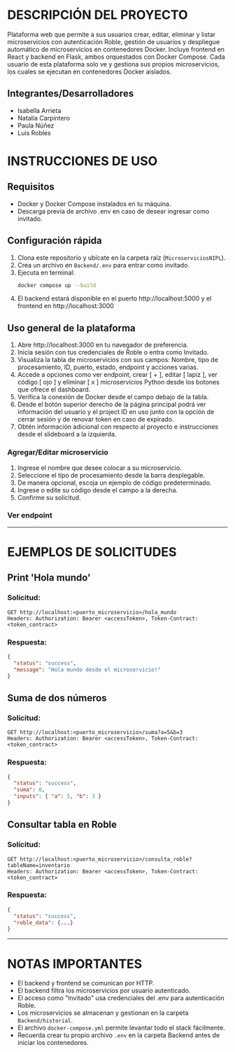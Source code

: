 # DESCRIPCIÓN DEL PROYECTO

Plataforma web que permite a sus usuarios crear, editar, eliminar y listar microservicios con autenticación Roble, gestión de usuarios y despliegue automático de microservicios en contenedores Docker. Incluye frontend en React y backend en Flask, ambos orquestados con Docker Compose. Cada usuario de esta plataforma solo ve y gestiona sus propios microservicios, los cuales se ejecutan en contenedores Docker aislados. 

## Integrantes/Desarrolladores

- Isabella Arrieta
- Natalia Carpintero
- Paula Núñez
- Luis Robles

# INSTRUCCIONES DE USO

## Requisitos

- Docker y Docker Compose instalados en tu máquina.
- Descarga previa de archivo .env en caso de desear ingresar como invitado.

## Configuración rápida

1. Clona este repositorio y ubícate en la carpeta raíz (`MicroserviciosNIPL`).
2. Crea un archivo en `Backend/.env` para entrar como invitado.
3. Ejecuta en terminal:
   ```sh
   docker compose up --build
   ```
4. El backend estará disponible en el puerto http://localhost:5000 y el frontend en http://localhost:3000

## Uso general de la plataforma

1. Abre http://localhost:3000 en tu navegador de preferencia.
2. Inicia sesión con tus credenciales de Roble o entra como Invitado.
3. Visualiza la tabla de microservicios con sus campos: Nombre, tipo de procesamiento, ID, puerto, estado, endpoint y acciones varias.
4. Accede a opciones como ver endpoint, crear [ + ], editar [ lapiz ], ver código [ ojo ] y eliminar [ x ] microservicios Python desde los botones que ofrece el dashboard.
5. Verifica la conexión de Docker desde el campo debajo de la tabla.
6. Desde el botón superior derecho de la página principal podrá ver información del usuario y el project ID en uso junto con la opción de cerrar sesión y de renovar token en caso de expirado.
7. Obtén información adicional con respecto al proyecto e instrucciones desde el slideboard a la izquierda.

### Agregar/Editar microservicio
1. Ingrese el nombre que desee colocar a su microservicio.
2. Seleccione el tipo de procesamiento desde la barra desplegable.
3. De manera opcional, escoja un ejemplo de código predeterminado.
4. Ingrese o edite su código desde el campo a la derecha.
5. Confirme su solicitud.

### Ver endpoint
---

# EJEMPLOS DE SOLICITUDES

## Print 'Hola mundo'

### Solicitud:

```
GET http://localhost:<puerto_microservicio>/hola_mundo
Headers: Authorization: Bearer <accessToken>, Token-Contract: <token_contract>
```

### Respuesta:

```json
{
  "status": "success",
  "message": "Hola mundo desde el microservicio!"
}
```

## Suma de dos números

### Solicitud:

```
GET http://localhost:<puerto_microservicio>/suma?a=5&b=3
Headers: Authorization: Bearer <accessToken>, Token-Contract: <token_contract>
```

### Respuesta:

```json
{
  "status": "success",
  "suma": 8,
  "inputs": { "a": 5, "b": 3 }
}
```

## Consultar tabla en Roble

### Solicitud:

```
GET http://localhost:<puerto_microservicio>/consulta_roble?tableName=inventario
Headers: Authorization: Bearer <accessToken>, Token-Contract: <token_contract>
```

### Respuesta:

```json
{
  "status": "success",
  "roble_data": {...}
}
```

---

# NOTAS IMPORTANTES

- El backend y frontend se comunican por HTTP.
- El backend filtra los microservicios por usuario autenticado.
- El acceso como "Invitado" usa credenciales del .env para autenticación Roble.
- Los microservicios se almacenan y gestionan en la carpeta `Backend/historial`.
- El archivo `docker-compose.yml` permite levantar todo el stack fácilmente.
- Recuerda crear tu propio archivo `.env` en la carpeta Backend antes de iniciar los contenedores.
